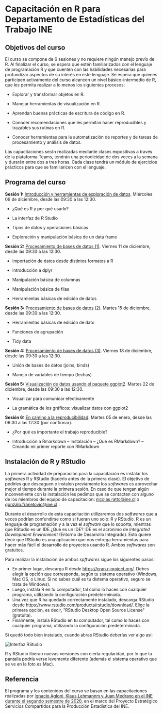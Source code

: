 # Capacitación en R para Departamento de Estadísticas del Trabajo INE

## Objetivos del curso

El curso se compone de 6 sesiones y no requiere ningún manejo previo de R. Al finalizar el curso, se espera que estén familiarizados con el lenguaje de programación R y que cuenten con las habilidades necesarias para profundizar aspectos de su interés en este lenguaje. Se espera que quienes participen activamente del curso alcancen un nivel básico-intermedio de R, que les permita realizar a lo menos los siguientes procesos:

+ Explorar y transformar objetos en R.

+ Manejar herramientas de visualización en R.

+ Aprendan buenas prácticas de escritura de código en R.

+ Conocer recomendaciones que les permitan hacer reproducibles y trazables sus rutinas en R.

+ Conocer herramientas para la automatización de reportes y de tareas de procesamiento y análisis de datos.

Las capacitaciones serán realizadas mediante clases expositivas a través de la plataforma Teams, tendrán una periodicidad de dos veces a la semana y durarán entre dos a tres horas. Cada clase tendrá un módulo de ejercicios prácticos para que se familiaricen con el lenguaje. 


## Programa del curso

**Sesión 1:** [Introducción y herramientas de exploración de datos](https://capacitacionesdet.github.io/sesion_1). Miércoles 09 de diciembre, desde las 09:30 a las 12:30.

+ ¿Qué es R y por qué usarlo?

+ La interfaz de R Studio

+ Tipos de datos y operaciones básicas

+ Exploración y manipulación básica de un data frame

**Sesión 2:** [Procesamiento de bases de datos (1)](https://capacitacionesdet.github.io/sesion_2). Viernes 11 de diciembre, desde las 09:30 a las 12:30.

+ Importación de datos desde distintos formatos a R

+ Introducción a dplyr

+ Manipulación básica de columnas

+ Manipulación básica de filas

+ Herramientas básicas de edición de datos

**Sesión 3:** [Procesamiento de bases de datos (2)](https://capacitacionesdet.github.io/sesion_3). Martes 15 de diciembre, desde las 09:30 a las 12:30.

+ Herramientas básicas de edición de dato

+ Funciones de agrupación

+ Tidy data

**Sesión 4:** [Procesamiento de bases de datos (3)](https://capacitacionesdet.github.io/sesion_4). Viernes 18 de diciembre, desde las 09:30 a las 12:30.

+ Unión de bases de datos (joins, binds)

+ Manejo de variables de tiempo (fechas)

**Sesión 5:** [Visualización de datos usando el paquete ggplot2](https://capacitacionesdet.github.io/sesion_5). Martes 22 de diciembre, desde las 09:30 a las 12:30.

+ Visualizar para comunicar efectivamente

+ La gramática de los gráficos: visualizar datos con ggplot2

**Sesión 6:** [En camino a la reproducibilidad](https://capacitacionesdet.github.io/sesion_6). Martes 05 de enero, desde las 09:30 a las 12:30 (por confirmar).

+ ¿Por qué es importante el trabajo reproducible?

+ Introducción a Rmarkdown – Instalación – ¿Qué es RMarkdown? – Creando mi primer reporte con RMarkdown


## Instalación de R y RStudio

La primera actividad de preparación para la capacitación es instalar los *softwares* R y RStudio (hacerlo antes de la primera clase). El objetivo de pedirles que descaguen e instalen previamente los *softwares* es aprovechar mejor el tiempo durante la primera sesión. En caso de que tengan algún inconveniente con la instalación les pedimos que se contacten con alguno de los miembros del equipo de capacitación: nicolas.ratto@ine.cl o gonzalo.franetovic@ine.cl . 

Durante el desarrollo de esta capacitación utilizaremos dos *softwares* que a veces podrían confundirse como si fueran uno solo: R y RStudio. R es un lenguaje de programación y a la vez el *software* que lo soporta, mientras que RStudio es un IDE.¿Qué es un IDE? IDE es el acrónimo de *Integrated Development Environment* (Entorno de Desarrollo Integrado). Esto quiere decir que RStudio es una aplicación que nos entrega herramientas para hacer más fácil el desarrollo de proyectos usando R. Ambos *softwares* son gratuitos.

Para realizar la instalación de ambos *spftwares* sigue los siguientes pasos:

- En primer lugar, descarga R desde https://cran.r-project.org/. Debes elegir la opción que corresponda, según tu sistema operativo (Windows, Mac OS, o Linux. Si no sabes cuál es tu distema operativo, seguro se trata de Windows).
- Luego, instala R en tu computador, tal como lo haces con cualquier programa, utilizando la configuración predeterminada.
- Una vez que R ha quedado correctamente instalado, descarga RStudio desde https://www.rstudio.com/products/rstudio/download/. Elige la primera opción, es decir, "RStudio Desktop Open Source License" (gratuita).
- Finalmente, instala RStudio en tu computador, tal como lo haces con cualquier programa, utilizando la configuración predeterminada.

Si quedó todo bien instalado, cuando abras RStudio deberías ver algo así:

![Interfaz RStudio](https://github.com/rivaquiroga/RLadies-Santiago/raw/master/images/rstudio.png)

R y RStudio liberan nuevas versiones con cierta regularidad, por lo que tu pantalla podría verse levemente diferente (además el sistema operativo que se ve en la foto es Mac).

## Referencia

El programa y los contenidos del curso se basan en las capacitaciones realizadas por [Ignacio Agloni, Klaus Lehmannm y Juan Medrano en el INE durante el segundo semestre de 2020](https://github.com/piloto2), en el marco del Proyecto Estratégico Servicios Compartidos para la Producción Estadística del INE.
